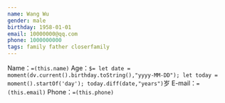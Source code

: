 ```yaml
---
name: Wang Wu
gender: male
birthday: 1958-01-01
email: 10000000@qq.com
phone: 1000000000
tags: family father closerfamily
---
```


Name：`=(this.name)`
Age：`$= let date = moment(dv.current().birthday.toString(),"yyyy-MM-DD"); let today = moment().startOf('day'); today.diff(date,"years")`岁
E-mail：`=(this.email)`
Phone：`=(this.phone)`